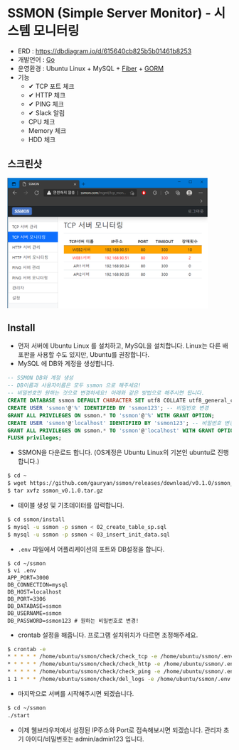 # SSMON (Simple Server Monitor) - 시스템 모니터링

* ERD : https://dbdiagram.io/d/615640cb825b5b01461b8253
* 개발언어 : [Go](https://golang.org/)
* 운영환경 : Ubuntu Linux + MySQL + [Fiber](https://gofiber.io/) + [GORM](https://gorm.io/)
* 기능
  * ✔ TCP 포트 체크
  * ✔ HTTP 체크
  * ✔ PING 체크
  * ✔ Slack 알림
  * CPU 체크
  * Memory 체크
  * HDD 체크

## 스크린샷
<img src="screenshots/tcp_monitor.png" width="450px" title="TCP Server Monitor"/>

## Install

* 먼저 서버에 Ubuntu Linux 를 설치하고, MySQL을 설치합니다. Linux는 다른 배포판을 사용할 수도 있지만, Ubuntu를 권장합니다.
* MySQL 에 DB와 계정을 생성합니다.
```sql
-- SSMON DB와 계정 생성
-- DB이름과 사용자이름은 모두 ssmon 으로 해주세요!
-- 비밀번호만 원하는 것으로 변경하세요! 아래와 같은 방법으로 해주시면 됩니다.
CREATE DATABASE ssmon DEFAULT CHARACTER SET utf8 COLLATE utf8_general_ci;
CREATE USER 'ssmon'@'%' IDENTIFIED BY 'ssmon123'; -- 비밀번호 변경
GRANT ALL PRIVILEGES ON ssmon.* TO 'ssmon'@'%' WITH GRANT OPTION;
CREATE USER 'ssmon'@'localhost' IDENTIFIED BY 'ssmon123'; -- 비밀번호 변경
GRANT ALL PRIVILEGES ON ssmon.* TO 'ssmon'@'localhost' WITH GRANT OPTION;
FLUSH privileges;
```
* SSMON을 다운로드 합니다. (OS계정은 Ubuntu Linux의 기본인 ubuntu로 진행합니다.)
```bash
$ cd ~
$ wget https://github.com/gauryan/ssmon/releases/download/v0.1.0/ssmon_v0.1.0.tar.gz
$ tar xvfz ssmon_v0.1.0.tar.gz
```
* 테이블 생성 및 기초데이터를 입력합니다.
```bash
$ cd ssmon/install
$ mysql -u ssmon -p ssmon < 02_create_table_sp.sql
$ mysql -u ssmon -p ssmon < 03_insert_init_data.sql
```
* `.env` 파일에서 어플리케이션의 포트와 DB설정을 합니다.
```
$ cd ~/ssmon
$ vi .env
APP_PORT=3000
DB_CONNECTION=mysql
DB_HOST=localhost
DB_PORT=3306
DB_DATABASE=ssmon
DB_USERNAME=ssmon
DB_PASSWORD=ssmon123 # 원하는 비밀번호로 변경!
```
* crontab 설정을 해줍니다. 프로그램 설치위치가 다르면 조정해주세요.
```bash
$ crontab -e
* * * * * /home/ubuntu/ssmon/check/check_tcp -e /home/ubuntu/ssmon/.env
* * * * * /home/ubuntu/ssmon/check/check_http -e /home/ubuntu/ssmon/.env
* * * * * /home/ubuntu/ssmon/check/check_ping -e /home/ubuntu/ssmon/.env
1 1 * * * /home/ubuntu/ssmon/check/del_logs -e /home/ubuntu/ssmon/.env
```
* 마지막으로 서버를 시작해주시면 되겠습니다.
```bash
$ cd ~/ssmon
./start
```
* 이제 웹브라우저에서 설정된 IP주소와 Port로 접속해보시면 되겠습니다. 관리자 초기 아이디/비밀번호는 admin/admin123 입니다.
